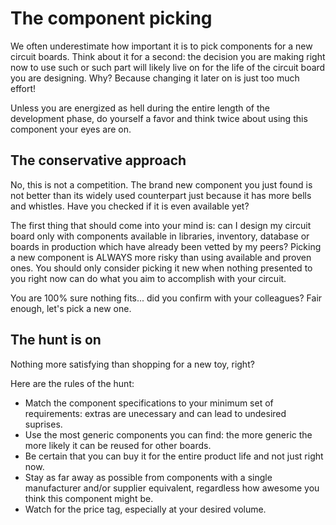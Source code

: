 # The component picking

We often underestimate how important it is to pick components for a new circuit boards.
Think about it for a second: the decision you are making right now to use such or such part will likely live on for the life of the circuit board you are designing. Why? Because changing it later on is just too much effort!

Unless you are energized as hell during the entire length of the development phase, do yourself a favor and think twice about using this component your eyes are on.

## The conservative approach

No, this is not a competition. The brand new component you just found is not better than its widely used counterpart just because it has more bells and whistles. Have you checked if it is even available yet?

The first thing that should come into your mind is: can I design my circuit board only with components available in libraries, inventory, database or boards in production which have already been vetted by my peers? Picking a new component is ALWAYS more risky than using available and proven ones. You should only consider picking it new when nothing presented to you right now can do what you aim to accomplish with your circuit.

You are 100% sure nothing fits... did you confirm with your colleagues? Fair enough, let's pick a new one.

## The hunt is on

Nothing more satisfying than shopping for a new toy, right?

Here are the rules of the hunt:

- Match the component specifications to your minimum set of requirements: extras are unecessary and can lead to undesired suprises.
- Use the most generic components you can find: the more generic the more likely it can be reused for other boards.
- Be certain that you can buy it for the entire product life and not just right now.
- Stay as far away as possible from components with a single manufacturer and/or supplier equivalent, regardless how awesome you think this component might be.
- Watch for the price tag, especially at your desired volume.